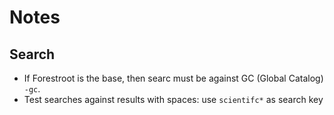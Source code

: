 # Notes

## Search
- If Forestroot is the base, then searc must be against GC (Global Catalog) `-gc`.
- Test searches against results with spaces: use `scientifc*` as search key